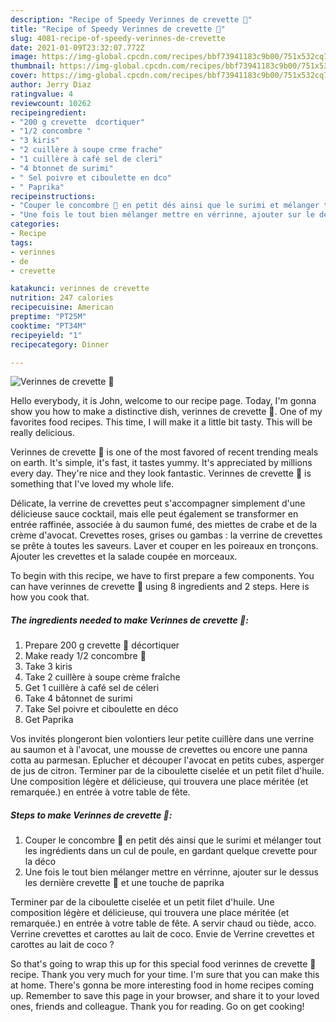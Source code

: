 ```yaml
---
description: "Recipe of Speedy Verinnes de crevette 🍤"
title: "Recipe of Speedy Verinnes de crevette 🍤"
slug: 4081-recipe-of-speedy-verinnes-de-crevette
date: 2021-01-09T23:32:07.772Z
image: https://img-global.cpcdn.com/recipes/bbf73941183c9b00/751x532cq70/verinnes-de-crevette-🍤-photo-principale-de-la-recette.jpg
thumbnail: https://img-global.cpcdn.com/recipes/bbf73941183c9b00/751x532cq70/verinnes-de-crevette-🍤-photo-principale-de-la-recette.jpg
cover: https://img-global.cpcdn.com/recipes/bbf73941183c9b00/751x532cq70/verinnes-de-crevette-🍤-photo-principale-de-la-recette.jpg
author: Jerry Diaz
ratingvalue: 4
reviewcount: 10262
recipeingredient:
- "200 g crevette  dcortiquer"
- "1/2 concombre "
- "3 kiris"
- "2 cuillère à soupe crme frache"
- "1 cuillère à café sel de cleri"
- "4 btonnet de surimi"
- " Sel poivre et ciboulette en dco"
- " Paprika"
recipeinstructions:
- "Couper le concombre 🥒 en petit dés ainsi que le surimi et mélanger tout les ingrédients dans un cul de poule, en gardant quelque crevette pour la déco"
- "Une fois le tout bien mélanger mettre en vérrinne, ajouter sur le dessus les dernière crevette 🍤 et une touche de paprika"
categories:
- Recipe
tags:
- verinnes
- de
- crevette

katakunci: verinnes de crevette 
nutrition: 247 calories
recipecuisine: American
preptime: "PT25M"
cooktime: "PT34M"
recipeyield: "1"
recipecategory: Dinner

---
```



![Verinnes de crevette 🍤](https://img-global.cpcdn.com/recipes/bbf73941183c9b00/751x532cq70/verinnes-de-crevette-🍤-photo-principale-de-la-recette.jpg)

Hello everybody, it is John, welcome to our recipe page. Today, I'm gonna show you how to make a distinctive dish, verinnes de crevette 🍤. One of my favorites food recipes. This time, I will make it a little bit tasty. This will be really delicious.

Verinnes de crevette 🍤 is one of the most favored of recent trending meals on earth. It's simple, it's fast, it tastes yummy. It's appreciated by millions every day. They're nice and they look fantastic. Verinnes de crevette 🍤 is something that I've loved my whole life.

Délicate, la verrine de crevettes peut s&#39;accompagner simplement d&#39;une délicieuse sauce cocktail, mais elle peut également se transformer en entrée raffinée, associée à du saumon fumé, des miettes de crabe et de la crème d&#39;avocat. Crevettes roses, grises ou gambas : la verrine de crevettes se prête à toutes les saveurs. Laver et couper en les poireaux en tronçons. Ajouter les crevettes et la salade coupée en morceaux.


To begin with this recipe, we have to first prepare a few components. You can have verinnes de crevette 🍤 using 8 ingredients and 2 steps. Here is how you cook that.

<!--inarticleads1-->

##### The ingredients needed to make Verinnes de crevette 🍤:

1. Prepare 200 g crevette 🍤 décortiquer
1. Make ready 1/2 concombre 🥒
1. Take 3 kiris
1. Take 2 cuillère à soupe crème fraîche
1. Get 1 cuillère à café sel de céleri
1. Take 4 bâtonnet de surimi
1. Take  Sel poivre et ciboulette en déco
1. Get  Paprika


Vos invités plongeront bien volontiers leur petite cuillère dans une verrine au saumon et à l&#39;avocat, une mousse de crevettes ou encore une panna cotta au parmesan. Eplucher et découper l&#39;avocat en petits cubes, asperger de jus de citron. Terminer par de la ciboulette ciselée et un petit filet d&#39;huile. Une composition légère et délicieuse, qui trouvera une place méritée (et remarquée.) en entrée à votre table de fête. 

<!--inarticleads2-->

##### Steps to make Verinnes de crevette 🍤:

1. Couper le concombre 🥒 en petit dés ainsi que le surimi et mélanger tout les ingrédients dans un cul de poule, en gardant quelque crevette pour la déco
1. Une fois le tout bien mélanger mettre en vérrinne, ajouter sur le dessus les dernière crevette 🍤 et une touche de paprika


Terminer par de la ciboulette ciselée et un petit filet d&#39;huile. Une composition légère et délicieuse, qui trouvera une place méritée (et remarquée.) en entrée à votre table de fête. A servir chaud ou tiède, acco. Verrine crevettes et carottes au lait de coco. Envie de Verrine crevettes et carottes au lait de coco ? 

So that's going to wrap this up for this special food verinnes de crevette 🍤 recipe. Thank you very much for your time. I'm sure that you can make this at home. There's gonna be more interesting food in home recipes coming up. Remember to save this page in your browser, and share it to your loved ones, friends and colleague. Thank you for reading. Go on get cooking!
